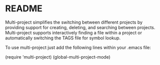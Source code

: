 # README #

Multi-project simplifies the switching between different projects by
providing support for creating, deleting, and searching between projects.
Multi-project supports interactively finding a file within a project or
automatically switching the TAGS file for symbol lookup.

To use multi-project just add the following lines within your
.emacs file:

(require 'multi-project)
(global-multi-project-mode)